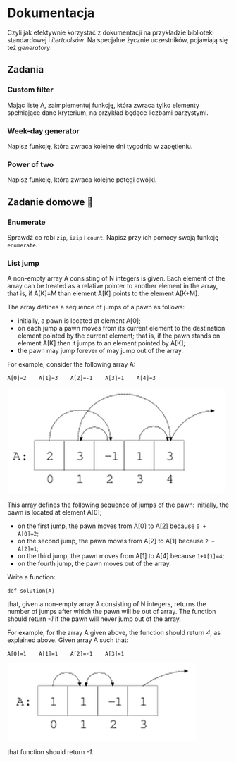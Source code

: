 # Dokumentacja

Czyli jak efektywnie korzystać z dokumentacji na przykładzie biblioteki standardowej
i *itertoolsów*. Na specjalne życznie uczestników, pojawiają się też *generatory*.

## Zadania

### Custom filter
Mając listę A, zaimplementuj funkcję, która zwraca tylko elementy spełniające dane kryterium,
na przykład będące liczbami parzystymi.


### Week-day generator
Napisz funkcję, która zwraca kolejne dni tygodnia w zapętleniu.


### Power of two
Napisz funkcję, która zwraca kolejne potęgi dwójki.


## Zadanie domowe :runner:

### Enumerate

Sprawdź co robi `zip`, `izip` i `count`.
Napisz przy ich pomocy swoją funkcję `enumerate`.


### List jump

A non-empty array A consisting of N integers is given.
Each element of the array can be treated as a relative pointer to another element in the array, that is,
if A[K]=M than element A[K] points to the element A[K+M].

The array defines a sequence of jumps of a pawn as follows:
* initially, a pawn is located at element A[0];
* on each jump a pawn moves from its current element to the destination element pointed by the current element;
that is, if the pawn stands on element A[K] then it jumps to an element pointed by A[K];
* the pawn may jump forever of may jump out of the array.

For example, consider the following array A:

    A[0]=2    A[1]=3    A[2]=-1    A[3]=1    A[4]=3

![figure 1](../images/list_jump1.png)

This array defines the following sequence of jumps of the pawn:
initially, the pawn is located at element A[0];
* on the first jump, the pawn moves from A[0] to A[2] because `0 + A[0]=2`;
* on the second jump, the pawn moves from A[2] to A[1] because `2 + A[2]=1`;
* on the third jump, the pawn moves from A[1] to A[4] because `1+A[1]=4`;
* on the fourth jump, the pawn moves out of the array.

Write a function:

    def solution(A)

that, given a non-empty array A consisting of N integers, returns the number of jumps
after which the pawn will be out of array. The function should return *-1* if the pawn will never jump out of the array.

For example, for the array A given above, the function should return *4*, as explained above. Given array A such that:

    A[0]=1    A[1]=1    A[2]=-1    A[3]=1

![figure 1](../images/list_jump2.png)


that function should return *-1*.